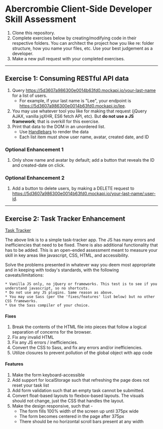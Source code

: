 # Abercrombie Client-Side Developer Skill Assessment
1. Clone this repository.
2. Complete exercises below by creating/modifying code in their respective folders. You can architect the project how you like re: folder structure, how you name your files, etc. Use your best judgement as a developer.
3. Make a new pull request with your completed exercises.

***

## Exercise 1: Consuming RESTful API data
1. Query https://5d3607a986300e0014b63fd0.mockapi.io/your-last-name for a list of users.
    * For example, if your last name is "Lee", your endpoint is https://5d3607a986300e0014b63fd0.mockapi.io/lee.
2. You may use whatever tool you like for making that request (jQuery AJAX, vanilla jqXHR, ES6 fetch API, etc). But __do not use a JS framework__; that is overkill for this exercise.
3. Print that data to the DOM in an unordered list.
    * Use [Handlebars](https://handlebarsjs.com/) to render the data
    * Each list item must show user name, avatar, created date, and ID
  
### Optional Enhancement 1
1. Only show name and avatar by default; add a button that reveals the ID and created-date on click.

### Optional Enhancement 2
1. Add a button to delete users, by making a DELETE request to https://5d3607a986300e0014b63fd0.mockapi.io/your-last-name/:user-id.

***

## Exercise 2: Task Tracker Enhancement
[Task Tracker](./exercise-2/index.html)

The above link is to a simple task-tracker app. The JS has many errors and inefficiencies that need to be fixed. There is also additional functionality that has to be added.  This is an open-ended assessment meant to measure your skill in key areas like javascript, CSS, HTML, and accessibility.

Solve the problems presented in whatever way you deem most appropriate and in keeping with today's standards, with the following caveats/limitations:

    * Vanilla JS only, no jQuery or frameworks. This test is to see if you understand javascript, so no shortcuts.
    * Do not use any JS plugins. Same reason as above.
    * You may use Sass (per the 'fixes/features' list below) but no other CSS frameworks.
    * Use the Sass compiler of your choice.

#### Fixes
1. Break the contents of the HTML file into pieces that follow a logical separation of concerns for the browser.
2. Fix any invalid HTML
3. Fix any JS errors / inefficiencies.
4. Convert the CSS to Sass, and fix any errors and/or inefficiencies.
5. Utilize closures to prevent pollution of the global object with app code

#### Features
1. Make the form keyboard-accessible
2. Add support for localStorage such that refreshing the page does not reset your task list
3. Add form validation such that an empty task cannot be submitted.
4. Convert float-based layouts to flexbox-based layouts. The visuals should not change, just the CSS that handles the layout.
5. Make the design responsive, such that -
    * The form fills 100% width of the screen up until 375px wide
    * The form becomes centered in the page after 375px
    * There should be no horizontal scroll bars present at any width